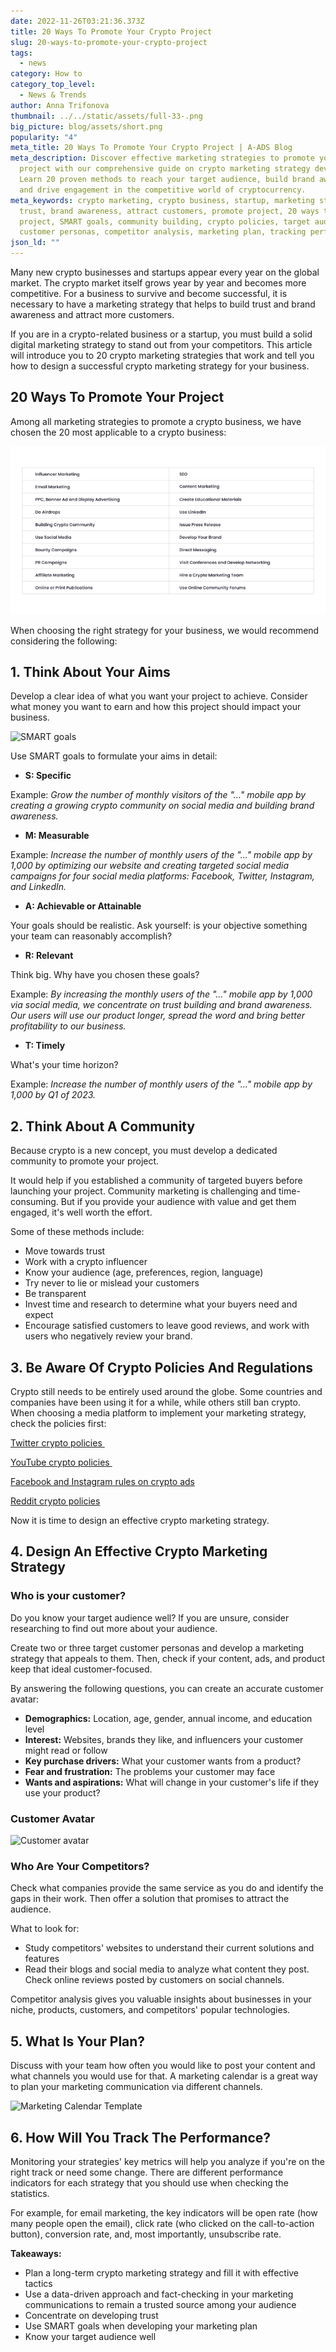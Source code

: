 ```yaml
---
date: 2022-11-26T03:21:36.373Z
title: 20 Ways To Promote Your Crypto Project
slug: 20-ways-to-promote-your-crypto-project
tags:
  - news
category: How to
category_top_level:
  - News & Trends
author: Anna Trifonova
thumbnail: ../../static/assets/full-33-.png
big_picture: blog/assets/short.png
popularity: "4"
meta_title: 20 Ways To Promote Your Crypto Project | A-ADS Blog
meta_description: Discover effective marketing strategies to promote your crypto
  project with our comprehensive guide on crypto marketing strategy development.
  Learn 20 proven methods to reach your target audience, build brand awareness,
  and drive engagement in the competitive world of cryptocurrency.
meta_keywords: crypto marketing, crypto business, startup, marketing strategy,
  trust, brand awareness, attract customers, promote project, 20 ways to promote
  project, SMART goals, community building, crypto policies, target audience,
  customer personas, competitor analysis, marketing plan, tracking performance
json_ld: ""
---
```

Many new crypto businesses and startups appear every year on the global market. The crypto market itself grows year by year and becomes more competitive. For a business to survive and become successful, it is necessary to have a marketing strategy that helps to build trust and brand awareness and attract more customers. 

If you are in a crypto-related business or a startup, you must build a solid digital marketing strategy to stand out from your competitors. This article will introduce you to 20 crypto marketing strategies that work and tell you how to design a successful crypto marketing strategy for your business.

## **20 Ways To Promote Your Project** 

Among all marketing strategies to promote a crypto business, we have chosen the 20 most applicable to a crypto business: 

![20 ways to promote your project ](../../static/assets/761.png "20 ways to promote your project ")

When choosing the right strategy for your business, we would recommend considering the following: 

## **1. Think About Your Aims**

Develop a clear idea of what you want your project to achieve. Consider what money you want to earn and how this project should impact your business. 

![SMART goals ](/blog/assets/1.png "SMART goals ")

Use SMART goals to formulate your aims in detail:

* **S: Specific** 

Example: *Grow the number of monthly visitors of the "…" mobile app by creating a growing crypto community on social media and building brand awareness.*

* **M: Measurable**

Example: *Increase the number of monthly users of the "…" mobile app by 1,000 by optimizing our website and creating targeted social media campaigns for four social media platforms: Facebook, Twitter, Instagram, and LinkedIn.*

* **A: Achievable or Attainable**

Your goals should be realistic. Ask yourself: is your objective something your team can reasonably accomplish?

* **R: Relevant**

Think big. Why have you chosen these goals? 

Example: *By increasing the monthly users of the "…" mobile app by 1,000 via social media, we concentrate on trust building and brand awareness. Our users will use our product longer, spread the word and bring better profitability to our business.*

* **T: Timely**

What's your time horizon?

Example: *Increase the number of monthly users of the "…" mobile app by 1,000 by Q1 of 2023.*

## **2. Think About A Community** 

Because crypto is a new concept, you must develop a dedicated community to promote your project.

It would help if you established a community of targeted buyers before launching your project. Community marketing is challenging and time-consuming. But if you provide your audience with value and get them engaged, it's well worth the effort. 

Some of these methods include:

* Move towards trust 
* Work with a crypto influencer 
* Know your audience (age, preferences, region, language) 
* Try never to lie or mislead your customers
* Be transparent
* Invest time and research to determine what your buyers need and expect
* Encourage satisfied customers to leave good reviews, and work with users who negatively review your brand.

## **3. Be Aware Of Crypto Policies And Regulations**

Crypto still needs to be entirely used around the globe. Some countries and companies have been using it for a while, while others still ban crypto. When choosing a media platform to implement your marketing strategy, check the policies first: 

[Twitter crypto policies ](https://business.twitter.com/en/help/ads-policies/ads-content-policies/financial-services.html)

[YouTube crypto policies ](https://support.google.com/adspolicy/answer/12055790?hl=en)

[Facebook and Instagram rules on crypto ads](https://www.facebook.com/login/?next=https%3A%2F%2Fwww.facebook.com%2Fbusiness%2Fhelp%2F438252513416690)

[Reddit crypto policies](https://www.reddit.com/r/CryptoCurrency/wiki/expanded_rules/)

Now it is time to design an effective crypto marketing strategy. 

## **4. Design An Effective Crypto Marketing Strategy**

### **Who is your customer?**

Do you know your target audience well? If you are unsure, consider researching to find out more about your audience. 

Create two or three target customer personas and develop a marketing strategy that appeals to them. Then, check if your content, ads, and product keep that ideal customer-focused. 

By answering the following questions, you can create an accurate customer avatar: 

* **Demographics:** Location, age, gender, annual income, and education level 
* **Interest:** Websites, brands they like, and influencers your customer might read or follow 
* **Key purchase drivers:** What your customer wants from a product? 
* **Fear and frustration:** The problems your customer may face
* **Wants and aspirations:** What will change in your customer's life if they use your product? 

### **Customer Avatar**

![Customer avatar](/blog/assets/2.png "Customer avatar")

### **Who Are Your Competitors?**

Check what companies provide the same service as you do and identify the gaps in their work. Then offer a solution that promises to attract the audience. 

What to look for: 

* Study competitors' websites to understand their current solutions and features
* Read their blogs and social media to analyze what content they post. Check online reviews posted by customers on social channels.

Competitor analysis gives you valuable insights about businesses in your niche, products, customers, and competitors' popular technologies.

## **5. What Is Your Plan?**

Discuss with your team how often you would like to post your content and what channels you would use for that. A marketing calendar is a great way to plan your marketing communication via different channels. 

![ Marketing Calendar Template](/blog/assets/4.png "Marketing Calendar Template")

## **6. How Will You Track The Performance?** 

Monitoring your strategies' key metrics will help you analyze if you're on the right track or need some change. There are different performance indicators for each strategy that you should use when checking the statistics. 

For example, for email marketing, the key indicators will be open rate (how many people open the email), click rate (who clicked on the call-to-action button), conversion rate, and, most importantly, unsubscribe rate. 

**Takeaways:**

* Plan a long-term crypto marketing strategy and fill it with effective tactics
* Use a data-driven approach and fact-checking in your marketing communications to remain a trusted source among your audience
* Concentrate on developing trust 
* Use SMART goals when developing your marketing plan
* Know your target audience well